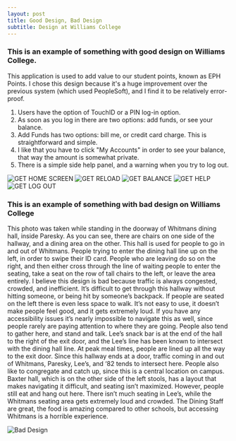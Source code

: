 ```yaml
---
layout: post
title: Good Design, Bad Design
subtitle: Design at Williams College
---
```



### This is an example of something with good design on Williams College. 
This application is used to add value to our student points, known as EPH Points. I chose this design because it's a huge improvement over the previous system (which used PeopleSoft), and I find it to be relatively error-proof. 

1) Users have the option of TouchID or a PIN log-in option. 
2) As soon as you log in there are two options: add funds, or see your balance. 
3) Add Funds has two options: bill me, or credit card charge. This is straightforward and simple. 
4) I like that you have to click "My Accounts" in order to see your balance, that way the amount is somewhat private. 
5) There is a simple side help panel, and a warning when you try to log out.


![GET HOME SCREEN](https://preview.ibb.co/cwjVh9/GET_homepage.jpg)
![GET RELOAD](https://preview.ibb.co/fQrnUp/GET_reload.jpg)
![GET BALANCE](https://preview.ibb.co/fsRMpp/GET_balance.jpg)
![GET HELP](https://preview.ibb.co/ehDO29/GET_help_panel.jpg)
![GET LOG OUT](https://preview.ibb.co/dz1nUp/GET_warning.jpg)

### This is an example of something with bad design on Williams College


This photo was taken while standing in the doorway of Whitmans dining hall, inside Paresky. As you can see, there are chairs on one side of the hallway, and a dining area on the other. This hall is used for people to go in and out of Whitmans. People trying to enter the dining hall line up on the left, in order to swipe their ID card. People who are leaving do so on the right, and then either cross through the line of waiting people to enter the seating, take a seat on the row of tall chairs to the left, or leave the area entirely. I believe this design is bad because traffic is always congested, crowded, and inefficient. It’s difficult to get through this hallway without hitting someone, or being hit by someone’s backpack. If people are seated on the left there is even less space to walk. It’s not easy to use, it doesn’t make people feel good, and it gets extremely loud. If you have any accessibility issues it’s nearly impossible to navigate this as well, since people rarely are paying attention to where they are going. People also tend to gather here, and stand and talk. Lee’s snack bar is at the end of the hall to the right of the exit door, and the Lee’s line has been known to intersect with the dining hall line. At peak meal times, people are lined up all the way to the exit door. Since this hallway ends at a door, traffic coming in and out of Whitmans, Paresky, Lee’s, and ‘82 tends to intersect here. People also like to congregate and catch up, since this is a central location on campus. Baxter hall, which is on the other side of the left stools, has a layout that makes navigating it difficult, and seating isn’t maximized. However, people still eat and hang out here. There isn’t much seating in Lee’s, while the Whitmans seating area gets extremely loud and crowded. The Dining Staff are great, the food is amazing compared to other schools, but accessing Whitmans is a horrible experience.

![Bad Design](https://preview.ibb.co/j8vWpp/whitmans_hallway.jpg)
